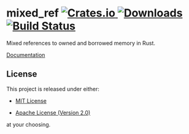 # mixed_ref [![Crates.io][crate-badge] ![Downloads][crate-dl]][crate] [![Build Status][travis-badge]][travis]

Mixed references to owned and borrowed memory in Rust.

[Documentation][crate-doc]

## License

This project is released under either:

- [MIT License][license-mit]

- [Apache License (Version 2.0)][license-apache]

at your choosing.

[crate]:       https://crates.io/crates/mixed_ref
[crate-dl]:    https://img.shields.io/crates/d/mixed_ref.svg
[crate-doc]:   https://docs.rs/mixed_ref/
[crate-badge]: https://img.shields.io/crates/v/mixed_ref.svg

[travis]:       https://travis-ci.org/nvzqz/mixed-ref-rs
[travis-badge]: https://api.travis-ci.org/nvzqz/mixed-ref-rs.svg?branch=master

[license-mit]:    https://github.com/nvzqz/mixed-ref-rs/blob/master/LICENSE-MIT
[license-apache]: https://github.com/nvzqz/mixed-ref-rs/blob/master/LICENSE-APACHE
